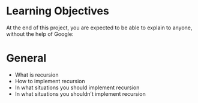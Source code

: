# Learning Objectives
At the end of this project, you are expected to be able to explain to anyone, without the help of Google:

# General
* What is recursion
* How to implement recursion
* In what situations you should implement recursion
* In what situations you shouldn’t implement recursion
